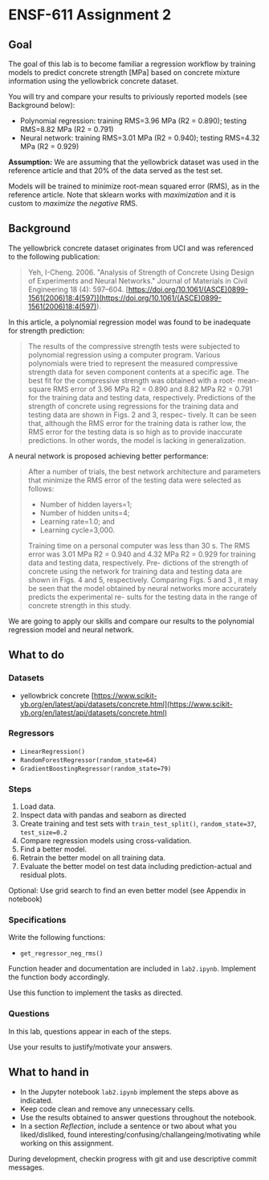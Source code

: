 # ENSF-611 Assignment 2

## Goal

The goal of this lab is to become familiar a regression workflow by training models to predict concrete strength \[MPa\] based on concrete mixture information using the yellowbrick concrete dataset.

You will try and compare your results to priviously reported models (see Background below):

- Polynomial regression: training RMS=3.96 MPa (R2 = 0.890); testing RMS=8.82 MPa (R2 = 0.791)
- Neural network: training RMS=3.01 MPa (R2 = 0.940); testing RMS=4.32 MPa (R2 = 0.929)

**Assumption:** We are assuming that the yellowbrick dataset was used in the reference article and that 20% of the data served as the test set.

Models will be trained to minimize root-mean squared error (RMS), as in the reference article. Note that sklearn works with _maximization_ and it is custom to _maximize_ the _negative_ RMS.

## Background

The yellowbrick concrete dataset originates from UCI and was referenced to the following publication:

> Yeh, I-Cheng. 2006. "Analysis of Strength of Concrete Using Design of Experiments and Neural Networks." Journal of Materials in Civil Engineering 18 (4): 597–604. [https://doi.org/10.1061/(ASCE)0899-1561(2006)18:4(597)](<https://doi.org/10.1061/(ASCE)0899-1561(2006)18:4(597)>).

In this article, a polynomial regression model was found to be inadequate for strength prediction:

> The results of the compressive strength tests were subjected to polynomial regression using a computer program. Various polynomials were tried to represent the measured compressive strength data for seven component contents at a specific age. The best fit for the compressive strength was obtained with a root- mean-square RMS error of 3.96 MPa R2 = 0.890 and 8.82 MPa R2 = 0.791 for the training data and testing data, respectively. Predictions of the strength of concrete using regressions for the training data and testing data are shown in Figs. 2 and 3, respec- tively. It can be seen that, although the RMS error for the training data is rather low, the RMS error for the testing data is so high as to provide inaccurate predictions. In other words, the model is lacking in generalization.

A neural network is proposed achieving better performance:

> After a number of trials, the best network architecture and parameters that minimize the RMS error of the testing data were selected as follows:
>
> - Number of hidden layers=1;
> - Number of hidden units=4;
> - Learning rate=1.0; and
> - Learning cycle=3,000.
>
> Training time on a personal computer was less than 30 s. The RMS error was 3.01 MPa R2 = 0.940 and 4.32 MPa R2 = 0.929 for training data and testing data, respectively. Pre- dictions of the strength of concrete using the network for training data and testing data are shown in Figs. 4 and 5, respectively. Comparing Figs. 5 and 3 , it may be seen that the model obtained by neural networks more accurately predicts the experimental re- sults for the testing data in the range of concrete strength in this study.

We are going to apply our skills and compare our results to the polynomial regression model and neural network.

## What to do

### Datasets

- yellowbrick concrete
  [https://www.scikit-yb.org/en/latest/api/datasets/concrete.html](https://www.scikit-yb.org/en/latest/api/datasets/concrete.html)

### Regressors

- `LinearRegression()`
- `RandomForestRegressor(random_state=64)`
- `GradientBoostingRegressor(random_state=79)`

### Steps

1. Load data.
2. Inspect data with pandas and seaborn as directed
3. Create training and test sets with `train_test_split()`, `random_state=37`, `test_size=0.2`
4. Compare regression models using cross-validation.
5. Find a better model.
6. Retrain the better model on all training data.
7. Evaluate the better model on test data including prediction-actual and residual plots.

Optional: Use grid search to find an even better model (see Appendix in notebook)

### Specifications

Write the following functions:

- `get_regressor_neg_rms()`

Function header and documentation are included in `lab2.ipynb`. Implement the function body accordingly.

Use this function to implement the tasks as directed.

### Questions

In this lab, questions appear in each of the steps.

Use your results to justify/motivate your answers.

## What to hand in

- In the Jupyter notebook `lab2.ipynb` implement the steps above as indicated.
- Keep code clean and remove any unnecessary cells.
- Use the results obtained to answer questions throughout the notebook.
- In a section _Reflection_, include a sentence or two about what you liked/disliked, found interesting/confusing/challangeing/motivating while working on this assignment.

During development, checkin progress with git and use descriptive commit messages.
